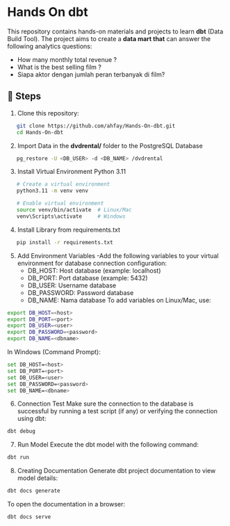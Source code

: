 
# Hands On dbt

This repository contains hands-on materials and projects to learn **dbt** (Data Build Tool). The project aims to create a **data mart that** can answer the following analytics questions:

- How many monthly total revenue ?
- What is the best selling film ?
- Siapa aktor dengan jumlah peran terbanyak di film? 

## 🚀 Steps

1. Clone this repository:
```bash
   git clone https://github.com/ahfay/Hands-On-dbt.git
   cd Hands-On-dbt
```
2. Import Data in the **dvdrental/** folder to the PostgreSQL Database
```bash
   pg_restore -U <DB_USER> -d <DB_NAME> /dvdrental
```
3. Install Virtual Environment Python 3.11
```bash
   # Create a virtual environment
   python3.11 -m venv venv 

   # Enable virtual environment
   source venv/bin/activate  # Linux/Mac
   venv\Scripts\activate     # Windows
```
4. Install Library from requirements.txt
```bash
   pip install -r requirements.txt
```
5. Add Environment Variables
-Add the following variables to your virtual environment for database connection configuration:
   - DB_HOST: Host database (example: localhost)
   - DB_PORT: Port database (example: 5432)
   - DB_USER: Username database
   - DB_PASSWORD: Password database
   - DB_NAME: Nama database
To add variables on Linux/Mac, use:
```bash
export DB_HOST=<host>
export DB_PORT=<port>
export DB_USER=<user>
export DB_PASSWORD=<password>
export DB_NAME=<dbname>
```
In Windows (Command Prompt):
```bash
set DB_HOST=<host>
set DB_PORT=<port>
set DB_USER=<user>
set DB_PASSWORD=<password>
set DB_NAME=<dbname>
```
6. Connection Test
Make sure the connection to the database is successful by running a test script (if any) or verifying the connection using dbt:
```bash
dbt debug
```
7. Run Model
Execute the dbt model with the following command:
```bash
dbt run
```
8. Creating Documentation
Generate dbt project documentation to view model details:
```bash
dbt docs generate
```
To open the documentation in a browser:
```bash
dbt docs serve
```
